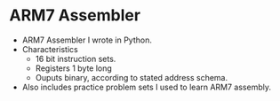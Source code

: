 # ARM7 Assembler

- ARM7 Assembler I wrote in Python.
- Characteristics
    - 16 bit instruction sets. 
    - Registers 1 byte long
    - Ouputs binary, according to stated address schema. 
- Also includes practice problem sets I used to learn ARM7 assembly. 
